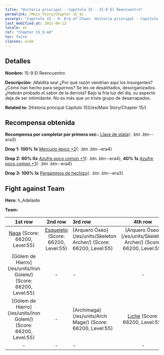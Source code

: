 ```yaml
---
title: "Historia principal - Capítulo 15 - 15-9 El Reencuentro"
permalink: /Main Story/Chapter 15_9/
excerpt: "Capítulo 15 - 9. Era of Chaos  Historia principal - Capítulo 15_9. 15-9 El Reencuentro"
last_modified_at: 2021-04-12
locale: es
ref: "Chapter 15_9.md"
toc: false
classes: wide
---
```


## Detalles

 **Nombre:** 15-9 El Reencuentro

 **Descripción:** ¡Maldita sea! ¿Por qué razón vendrían aquí los insurgentes? ¿Cómo han hecho para seguirnos? Se les ve desaliñados, desorganizados. ¿Habrán probado el sabor de la derrota? Bajo la fría luz del día, su aspecto deja de ser intimidante. No es más que un triste grupo de desarrapados.

 **Related to:** [Historia principal Capítulo 15](/es/Main Story/Chapter 15/)

## Recompensa obtenida

 **Recompensa por completar por primera vez::** [Llave de plata](/es/Items/con_693/){: .btn .btn--era3}

 **Drop 1:** **100% 1x** [Mercurio épico +2](/es/Items/mat_49/){: .btn .btn--era4}

 **Drop 2:** **60% 0x** [Azufre poco común +1](/es/Items/mat_43/){: .btn .btn--era4}, **40% 1x** [Azufre poco común +1](/es/Items/mat_43/){: .btn .btn--era4}

 **Drop 3:** **100% 1x** [Pergaminos de hechizo](/es/Items/con_694/){: .btn .btn--era3}


## Fight against Team
 **Hero:** h_Adelaide

 **Team:**


  | 1st row | 2nd row | 3rd row | 4th row |
  |:----:|:----:|:----|:----:|
  | [Naga](/es/units/Naga/) (Score: 66200, Level:55)  | [Esqueleto](/es/units/Skeleton/) (Score: 66200, Level:55)  | [Arquero Óseo](/es/units/Skeleton Archer/) (Score: 66200, Level:55)  | [Arquero Óseo](/es/units/Skeleton Archer/) (Score: 66200, Level:55)  |
  | [Gólem de Hierro](/es/units/Iron Golem/) (Score: 66200, Level:55)  | - | - | - |
  | [Gólem de Hierro](/es/units/Iron Golem/) (Score: 66200, Level:55)  | - | [Archimaga](/es/units/Arch Mage/) (Score: 66200, Level:55)  | [Liche](/es/units/Lich/) (Score: 66200, Level:55)  |
  | - | - | - | - |



